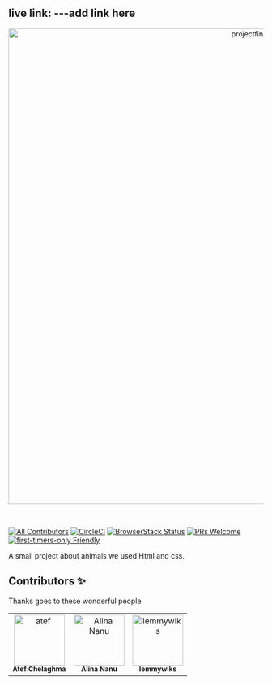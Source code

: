 ## live link:  ---add link here 
<p align="center">
  <a href="https://codesandbox.io">
   <img width="939" alt="projectfinal" src="https://github.com/lemmywiks/css-project/assets/81826528/8e362714-13db-4e31-96b9-7a4817fa68f1">

  </a>
</p>


&nbsp;

[![All Contributors](https://img.shields.io/badge/all_contributors-3-orange.svg?style=flat-square)](#contributors-)
[![CircleCI](https://circleci.com/gh/codesandbox/codesandbox-client.svg?style=svg)](https://circleci.com/gh/codesandbox/codesandbox-client)
[![BrowserStack Status](https://www.browserstack.com/automate/badge.svg?badge_key=cVJuczlJWUtqWXhIbFN1ZjVQekF4NzNsd3phNEZRaGlWU0pHYVVkdGRFWT0tLXFtTVhaOWRySmN0ZG5QVDNDQ0g5Z0E9PQ==--79fe3eae4f149a400d396c9b12d3988f685785cf)](https://www.browserstack.com/automate/public-build/cVJuczlJWUtqWXhIbFN1ZjVQekF4NzNsd3phNEZRaGlWU0pHYVVkdGRFWT0tLXFtTVhaOWRySmN0ZG5QVDNDQ0g5Z0E9PQ==--79fe3eae4f149a400d396c9b12d3988f685785cf)
[![PRs Welcome](https://img.shields.io/badge/PRs-welcome-brightgreen.svg?style=flat-square)](http://makeapullrequest.com)
[![first-timers-only Friendly](https://img.shields.io/badge/first--timers--only-friendly-blue.svg)](http://www.firsttimersonly.com/)


A small project about animals we used Html and css.

## Contributors ✨

Thanks goes to these wonderful people

<!-- ALL-CONTRIBUTORS-LIST:START - Do not remove or modify this section -->
<!-- prettier-ignore-start -->
<!-- markdownlint-disable -->
<table>
  <tr>
    <td align="center"><a href ="https://github.com/josefcode" ><img src="https://avatars.githubusercontent.com/u/81826528?v=4" width="100px;" alt="atef"/><br /><sub><b>Atef Chelaghma</b></sub></a><br /></td>
       <td align="center"><a href ="https://github.com/nanualinav" ><img src="https://avatars.githubusercontent.com/u/22339975?v=4" width="100px;" alt="
Alina Nanu"/><br /><sub><b>
Alina Nanu</b></sub></a><br /></td>
        <td align="center"><a href ="https://github.com/lemmywiks" ><img src="https://github.com/lemmywiks/css-project/assets/81826528/a4d8ca09-95c1-4282-bbc7-fa198ad13289" width="100px;"  alt="lemmywiks"/><br /><sub><b>lemmywiks</b></sub></a><br /></td>



</table>
